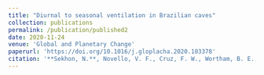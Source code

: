 ```yaml
---
title: "Diurnal to seasonal ventilation in Brazilian caves"
collection: publications
permalink: /publication/published2
date: 2020-11-24
venue: 'Global and Planetary Change'
paperurl: 'https://doi.org/10.1016/j.gloplacha.2020.103378'
citation: '**Sekhon, N.**, Novello, V. F., Cruz, F. W., Wortham, B. E., Ribeiro, T. G., and Breecker, D. O. (2021). &quot;Diurnal to seasonal ventilation in Brazilian caves.&quot; <i>Global and Planetary Change</i>.'
---
```

